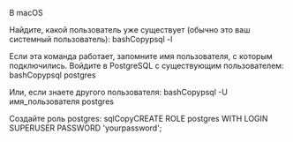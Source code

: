 В macOS

Найдите, какой пользователь уже существует (обычно это ваш системный пользователь):
bashCopypsql -l

Если эта команда работает, запомните имя пользователя, с которым подключились.
Войдите в PostgreSQL с существующим пользователем:
bashCopypsql postgres

Или, если знаете другого пользователя:
bashCopypsql -U имя_пользователя postgres

Создайте роль postgres:
sqlCopyCREATE ROLE postgres WITH LOGIN SUPERUSER PASSWORD 'yourpassword';